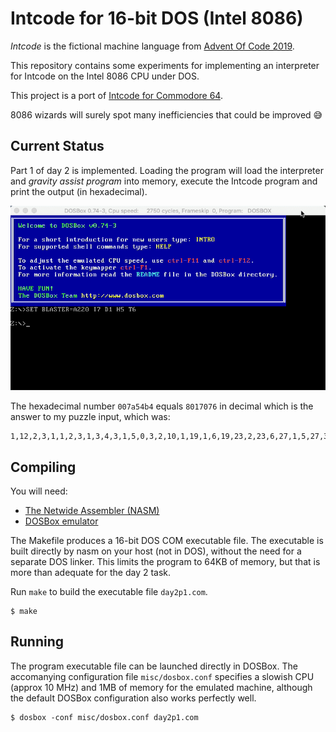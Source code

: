# Intcode for 16-bit DOS (Intel 8086)

_Intcode_ is the fictional machine language from [Advent Of Code
2019](https://adventofcode.com/2019).

This repository contains some experiments for implementing an interpreter for
Intcode on the Intel 8086 CPU under DOS.

This project is a port of [Intcode for Commodore 64](https://github.com/tkoster/intcode-commodore64).

8086 wizards will surely spot many inefficiencies that could be improved 😅

## Current Status

Part 1 of day 2 is implemented. Loading the program will load the interpreter
and _gravity assist program_ into memory, execute the Intcode program and print the output (in hexadecimal).

![a video of DOSBox executing the day 2 part 1 program, with the final output](doc/day2part1.gif)

The hexadecimal number `007a54b4` equals `8017076` in decimal which is the answer to my puzzle input, which was:

```
1,12,2,3,1,1,2,3,1,3,4,3,1,5,0,3,2,10,1,19,1,6,19,23,2,23,6,27,1,5,27,31,1,31,9,35,2,10,35,39,1,5,39,43,2,43,10,47,1,47,6,51,2,51,6,55,2,55,13,59,2,6,59,63,1,63,5,67,1,6,67,71,2,71,9,75,1,6,75,79,2,13,79,83,1,9,83,87,1,87,13,91,2,91,10,95,1,6,95,99,1,99,13,103,1,13,103,107,2,107,10,111,1,9,111,115,1,115,10,119,1,5,119,123,1,6,123,127,1,10,127,131,1,2,131,135,1,135,10,0,99,2,14,0,0
```

## Compiling

You will need:

- [The Netwide Assembler (NASM)](https://www.nasm.us)
- [DOSBox emulator](https://dosbox.com)

The Makefile produces a 16-bit DOS COM executable file. The executable is built directly by nasm on your host (not in DOS), without the need for a separate DOS linker. This limits the program to 64KB of memory, but that is more than adequate for the day 2 task.

Run `make` to build the executable file `day2p1.com`.

```
$ make
```

## Running

The program executable file can be launched directly in DOSBox. The accomanying configuration file `misc/dosbox.conf` specifies a slowish CPU (approx 10 MHz) and 1MB of memory for the emulated machine, although the default DOSBox configuration also works perfectly well.

```
$ dosbox -conf misc/dosbox.conf day2p1.com
```
